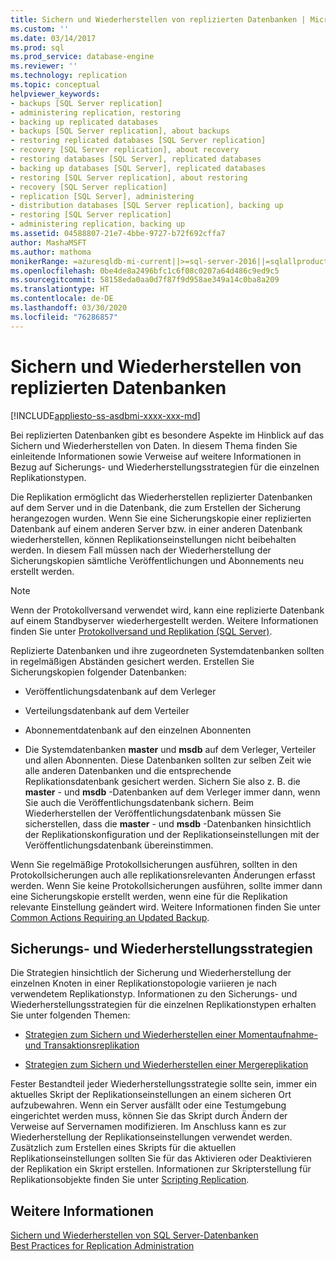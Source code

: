 ```yaml
---
title: Sichern und Wiederherstellen von replizierten Datenbanken | Microsoft-Dokumentation
ms.custom: ''
ms.date: 03/14/2017
ms.prod: sql
ms.prod_service: database-engine
ms.reviewer: ''
ms.technology: replication
ms.topic: conceptual
helpviewer_keywords:
- backups [SQL Server replication]
- administering replication, restoring
- backing up replicated databases
- backups [SQL Server replication], about backups
- restoring replicated databases [SQL Server replication]
- recovery [SQL Server replication], about recovery
- restoring databases [SQL Server], replicated databases
- backing up databases [SQL Server], replicated databases
- restoring [SQL Server replication], about restoring
- recovery [SQL Server replication]
- replication [SQL Server], administering
- distribution databases [SQL Server replication], backing up
- restoring [SQL Server replication]
- administering replication, backing up
ms.assetid: 04588807-21e7-4bbe-9727-b72f692cffa7
author: MashaMSFT
ms.author: mathoma
monikerRange: =azuresqldb-mi-current||>=sql-server-2016||=sqlallproducts-allversions
ms.openlocfilehash: 0be4de8a2496bfc1c6f08c0207a64d486c9ed9c5
ms.sourcegitcommit: 58158eda0aa0d7f87f9d958ae349a14c0ba8a209
ms.translationtype: HT
ms.contentlocale: de-DE
ms.lasthandoff: 03/30/2020
ms.locfileid: "76286857"
---
```

# <a name="back-up-and-restore-replicated-databases"></a>Sichern und Wiederherstellen von replizierten Datenbanken
[!INCLUDE[appliesto-ss-asdbmi-xxxx-xxx-md](../../../includes/appliesto-ss-asdbmi-xxxx-xxx-md.md)]

  Bei replizierten Datenbanken gibt es besondere Aspekte im Hinblick auf das Sichern und Wiederherstellen von Daten. In diesem Thema finden Sie einleitende Informationen sowie Verweise auf weitere Informationen in Bezug auf Sicherungs- und Wiederherstellungsstrategien für die einzelnen Replikationstypen.  
  
 Die Replikation ermöglicht das Wiederherstellen replizierter Datenbanken auf dem Server und in die Datenbank, die zum Erstellen der Sicherung herangezogen wurden. Wenn Sie eine Sicherungskopie einer replizierten Datenbank auf einem anderen Server bzw. in einer anderen Datenbank wiederherstellen, können Replikationseinstellungen nicht beibehalten werden. In diesem Fall müssen nach der Wiederherstellung der Sicherungskopien sämtliche Veröffentlichungen und Abonnements neu erstellt werden.  
  
> [!NOTE]  
>  Wenn der Protokollversand verwendet wird, kann eine replizierte Datenbank auf einem Standbyserver wiederhergestellt werden. Weitere Informationen finden Sie unter [Protokollversand und Replikation &#40;SQL Server&#41;](../../../database-engine/log-shipping/log-shipping-and-replication-sql-server.md).  
  
 Replizierte Datenbanken und ihre zugeordneten Systemdatenbanken sollten in regelmäßigen Abständen gesichert werden. Erstellen Sie Sicherungskopien folgender Datenbanken:  
  
-   Veröffentlichungsdatenbank auf dem Verleger  
  
-   Verteilungsdatenbank auf dem Verteiler  
  
-   Abonnementdatenbank auf den einzelnen Abonnenten  
  
-   Die Systemdatenbanken **master** und **msdb** auf dem Verleger, Verteiler und allen Abonnenten. Diese Datenbanken sollten zur selben Zeit wie alle anderen Datenbanken und die entsprechende Replikationsdatenbank gesichert werden. Sichern Sie also z. B. die **master** - und **msdb** -Datenbanken auf dem Verleger immer dann, wenn Sie auch die Veröffentlichungsdatenbank sichern. Beim Wiederherstellen der Veröffentlichungsdatenbank müssen Sie sicherstellen, dass die **master** - und **msdb** -Datenbanken hinsichtlich der Replikationskonfiguration und der Replikationseinstellungen mit der Veröffentlichungsdatenbank übereinstimmen.  
  
 Wenn Sie regelmäßige Protokollsicherungen ausführen, sollten in den Protokollsicherungen auch alle replikationsrelevanten Änderungen erfasst werden. Wenn Sie keine Protokollsicherungen ausführen, sollte immer dann eine Sicherungskopie erstellt werden, wenn eine für die Replikation relevante Einstellung geändert wird. Weitere Informationen finden Sie unter [Common Actions Requiring an Updated Backup](../../../relational-databases/replication/administration/common-actions-requiring-an-updated-backup.md).  
  
## <a name="backup-and-restore-strategies"></a>Sicherungs- und Wiederherstellungsstrategien  
 Die Strategien hinsichtlich der Sicherung und Wiederherstellung der einzelnen Knoten in einer Replikationstopologie variieren je nach verwendetem Replikationstyp. Informationen zu den Sicherungs- und Wiederherstellungsstrategien für die einzelnen Replikationstypen erhalten Sie unter folgenden Themen:  
  
-   [Strategien zum Sichern und Wiederherstellen einer Momentaufnahme- und Transaktionsreplikation](../../../relational-databases/replication/administration/strategies-for-backing-up-and-restoring-snapshot-and-transactional-replication.md)  
  
-   [Strategien zum Sichern und Wiederherstellen einer Mergereplikation](../../../relational-databases/replication/administration/strategies-for-backing-up-and-restoring-merge-replication.md)  
  
 Fester Bestandteil jeder Wiederherstellungsstrategie sollte sein, immer ein aktuelles Skript der Replikationseinstellungen an einem sicheren Ort aufzubewahren. Wenn ein Server ausfällt oder eine Testumgebung eingerichtet werden muss, können Sie das Skript durch Ändern der Verweise auf Servernamen modifizieren. Im Anschluss kann es zur Wiederherstellung der Replikationseinstellungen verwendet werden. Zusätzlich zum Erstellen eines Skripts für die aktuellen Replikationseinstellungen sollten Sie für das Aktivieren oder Deaktivieren der Replikation ein Skript erstellen. Informationen zur Skripterstellung für Replikationsobjekte finden Sie unter [Scripting Replication](../../../relational-databases/replication/scripting-replication.md).  
  
## <a name="see-also"></a>Weitere Informationen  
 [Sichern und Wiederherstellen von SQL Server-Datenbanken](../../../relational-databases/backup-restore/back-up-and-restore-of-sql-server-databases.md)   
 [Best Practices for Replication Administration](../../../relational-databases/replication/administration/best-practices-for-replication-administration.md)  
  
  
